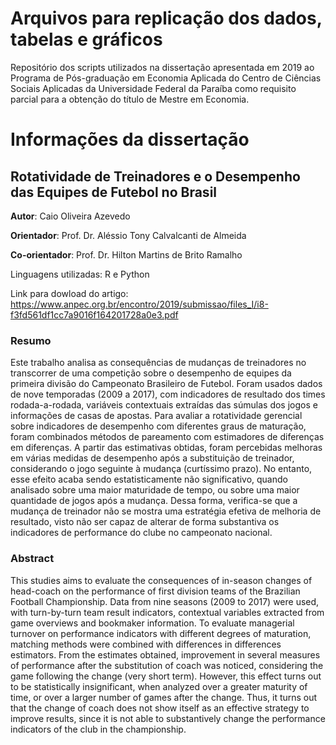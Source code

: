 # Arquivos para replicação dos dados, tabelas e gráficos

Repositório dos scripts utilizados na dissertação apresentada em 2019 ao Programa de Pós-graduação em Economia Aplicada do Centro de Ciências Sociais Aplicadas da Universidade Federal da Paraíba como requisito parcial para a obtenção do título de Mestre em Economia.

# Informações da dissertação

## Rotatividade de Treinadores e o Desempenho das Equipes de Futebol no Brasil

**Autor**: Caio Oliveira Azevedo

**Orientador**: Prof. Dr. Aléssio Tony Calvalcanti de Almeida

**Co-orientador**: Prof. Dr. Hilton Martins de Brito Ramalho

Linguagens utilizadas: R e Python

Link para dowload do artigo: https://www.anpec.org.br/encontro/2019/submissao/files_I/i8-f3fd561df1cc7a9016f164201728a0e3.pdf



### Resumo

Este trabalho analisa as consequências de mudanças de treinadores no transcorrer de uma competição sobre
o desempenho de equipes da primeira divisão do Campeonato Brasileiro de Futebol. Foram usados dados
de nove temporadas (2009 a 2017), com indicadores de resultado dos times rodada-a-rodada, variáveis
contextuais extraídas das súmulas dos jogos e informações de casas de apostas. Para avaliar a rotatividade gerencial
sobre indicadores de desempenho com diferentes graus de maturação, foram combinados métodos de
pareamento com estimadores de diferenças em diferenças. A partir das estimativas obtidas, foram percebidas
melhoras em várias medidas de desempenho após a substituição de treinador, considerando o jogo seguinte à
mudança (curtíssimo prazo). No entanto, esse efeito acaba sendo estatisticamente não significativo, quando
analisado sobre uma maior maturidade de tempo, ou sobre uma maior quantidade de jogos após a mudança.
Dessa forma, verifica-se que a mudança de treinador não se mostra uma estratégia efetiva de melhoria de
resultado, visto não ser capaz de alterar de forma substantiva os indicadores de performance do clube no
campeonato nacional.

### Abstract

This studies aims to evaluate the consequences of in-season changes of head-coach on the performance
of first division teams of the Brazilian Football Championship. Data from nine seasons (2009 to 2017)
were used, with turn-by-turn team result indicators, contextual variables extracted from game overviews
and bookmaker information. To evaluate managerial turnover on performance indicators with different
degrees of maturation, matching methods were combined with differences in differences estimators. From
the estimates obtained, improvement in several measures of performance after the substitution of coach was
noticed, considering the game following the change (very short term). However, this effect turns out to be
statistically insignificant, when analyzed over a greater maturity of time, or over a larger number of games
after the change. Thus, it turns out that the change of coach does not show itself as an effective strategy to
improve results, since it is not able to substantively change the performance indicators of the club in the
championship.
